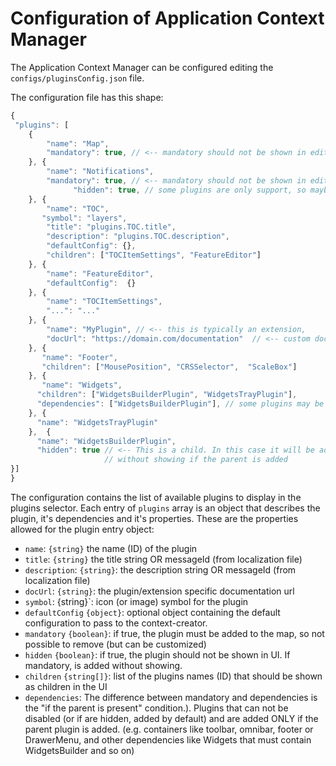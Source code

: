 # Configuration of Application Context Manager

The Application Context Manager can be configured editing the `configs/pluginsConfig.json` file.

The configuration file has this shape:

```javascript
{
 "plugins": [
    {
        "name": "Map",
        "mandatory": true, // <-- mandatory should not be shown in editor OR not movable and directly added to the right list.
    }, {
        "name": "Notifications",
        "mandatory": true, // <-- mandatory should not be shown in editor OR not movable and directly added to the right list.
              "hidden": true, // some plugins are only support, so maybe showing them in the UI is superfluous.
    }, {
        "name": "TOC",
       "symbol": "layers",
        "title": "plugins.TOC.title",
        "description": "plugins.TOC.description",
        "defaultConfig": {},
        "children": ["TOCItemSettings", "FeatureEditor"]
    }, {
        "name": "FeatureEditor",
        "defaultConfig":  {}
    }, {
        "name": "TOCItemSettings",
        "...": "..."
    }, {
        "name": "MyPlugin", // <-- this is typically an extension,
        "docUrl": "https://domain.com/documentation"  // <-- custom documentation url
    }, {
       "name": "Footer",
       "children": ["MousePosition", "CRSSelector",  "ScaleBox"]
    }, {
       "name": "Widgets",
      "children": ["WidgetsBuilderPlugin", "WidgetsTrayPlugin"],
      "dependencies": ["WidgetsBuilderPlugin"], // some plugins may be mandatory only if parent is added.
    }, {
      "name": "WidgetsTrayPlugin"
    },  {
      "name": "WidgetsBuilderPlugin",
      "hidden": true // <-- This is a child. In this case it will be added automatically,
                     // without showing if the parent is added
}]
}
```

The configuration contains the list of available plugins to display in the plugins selector.
Each entry of `plugins` array is an object that describes the plugin, it's dependencies and it's properties.
These are the properties allowed for the plugin entry object:

* `name`: `{string}` the name (ID) of the plugin
* `title`: `{string}` the title string OR messageId (from localization file)
* `description`: `{string}`: the description string OR messageId (from localization file)
* `docUrl`: `{string}`: the plugin/extension specific documentation url
* `symbol`: {string}`: icon (or image) symbol for the plugin
* `defaultConfig` `{object}`: optional object containing the default configuration to pass to the context-creator.
* `mandatory` `{boolean}`: if true, the plugin must be added to the map, so not possible to remove (but can be customized)
* `hidden` `{boolean}`: if true, the plugin should not be shown in UI. If mandatory, is added without showing.
* `children` `{string[]}`: list of the plugins names (ID) that should be shown as children in the UI
* `dependencies`: The difference between mandatory and dependencies is the "if the parent is present" condition.). Plugins that can not be disabled (or if are hidden, added by default) and are added ONLY if the parent plugin is added. (e.g. containers like toolbar, omnibar, footer or DrawerMenu, and other dependencies like Widgets that must contain WidgetsBuilder and so on)
